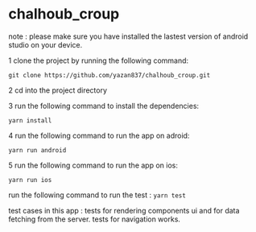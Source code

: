 # chalhoub_croup

note : please make sure you have installed the lastest version of android studio on your device.

1 clone the project by running the following command:

`git clone https://github.com/yazan837/chalhoub_croup.git`

2 cd into the project directory

3 run the following command to install the dependencies:

`yarn install`

4 run the following command to run the app on adroid:

`yarn run android`

5 run the following command to run the app on ios:

`yarn run ios`

run the following command to run the test :
`yarn test`

test cases in this app :
tests for rendering components ui and for data fetching from the server.
tests for navigation works.
